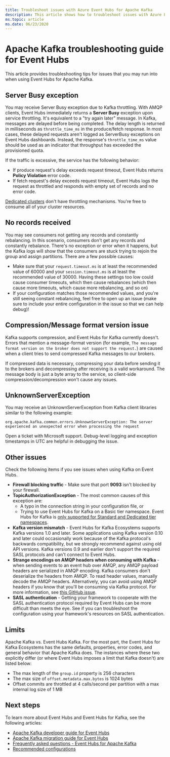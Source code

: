 ```yaml
---
title: Troubleshoot issues with Azure Event Hubs for Apache Kafka
description: This article shows how to troubleshoot issues with Azure Event Hubs for Apache Kafka
ms.topic: article
ms.date: 06/23/2020
---
```


# Apache Kafka troubleshooting guide for Event Hubs
This article provides troubleshooting tips for issues that you may run into when using Event Hubs for Apache Kafka. 

## Server Busy exception
You may receive Server Busy exception due to Kafka throttling. With AMQP clients, Event Hubs immediately returns a **Server Busy** exception upon service throttling. It's equivalent to a "try again later" message. In Kafka, messages are delayed before being completed. The delay length is returned in milliseconds as `throttle_time_ms` in the produce/fetch response. In most cases, these delayed requests aren't logged as ServerBusy exceptions on Event Hubs dashboards. Instead, the response's `throttle_time_ms` value should be used as an indicator that throughput has exceeded the provisioned quota.

If the traffic is excessive, the service has the following behavior:

- If produce request's delay exceeds request timeout, Event Hubs returns **Policy Violation** error code.
- If fetch request's delay exceeds request timeout, Event Hubs logs the request as throttled and responds with empty set of records and no error code.

[Dedicated clusters](event-hubs-dedicated-overview.md) don't have throttling mechanisms. You're free to consume all of your cluster resources.

## No records received
You may see consumers not getting any records and constantly rebalancing. In this scenario, consumers don't get any records and constantly rebalance. There's no exception or error when it happens, but the Kafka logs will show that the consumers are stuck trying to rejoin the group and assign partitions. There are a few possible causes:

- Make sure that your `request.timeout.ms` is at least the recommended value of 60000 and your `session.timeout.ms` is at least the recommended value of 30000. Having these settings too low could cause consumer timeouts, which then cause rebalances (which then cause more timeouts, which cause more rebalancing, and so on) 
- If your configuration matches those recommended values, and you're still seeing constant rebalancing, feel free to open up an issue (make sure to include your entire configuration in the issue so that we can help debug)!

## Compression/Message format version issue
Kafka supports compression, and Event Hubs for Kafka currently doesn't. Errors that mention a message-format version (for example, `The message format version on the broker does not support the request.`) are caused when a client tries to send compressed Kafka messages to our brokers.

If compressed data is necessary, compressing your data before sending it to the brokers and decompressing after receiving is a valid workaround. The message body is just a byte array to the service, so client-side compression/decompression won't cause any issues.

## UnknownServerException
You may receive an UnknownServerException from Kafka client libraries similar to the following example: 

```
org.apache.kafka.common.errors.UnknownServerException: The server experienced an unexpected error when processing the request
```

Open a ticket with Microsoft support.  Debug-level logging and exception timestamps in UTC are helpful in debugging the issue. 

## Other issues
Check the following items if you see issues when using Kafka on Event Hubs.

- **Firewall blocking traffic** - Make sure that port **9093** isn't blocked by your firewall.
- **TopicAuthorizationException** - The most common causes of this exception are:
    - A typo in the connection string in your configuration file, or
    - Trying to use Event Hubs for Kafka on a Basic tier namespace. Event Hubs for Kafka is [only supported for Standard and Dedicated tier namespaces](https://azure.microsoft.com/pricing/details/event-hubs/).
- **Kafka version mismatch** - Event Hubs for Kafka Ecosystems supports Kafka versions 1.0 and later. Some applications using Kafka version 0.10 and later could occasionally work because of the Kafka protocol's backwards compatibility, but we strongly recommend against using old API versions. Kafka versions 0.9 and earlier don't support the required SASL protocols and can't connect to Event Hubs.
- **Strange encodings on AMQP headers when consuming with Kafka** - when sending events to an event hub over AMQP, any AMQP payload headers are serialized in AMQP encoding. Kafka consumers don't deserialize the headers from AMQP. To read header values, manually decode the AMQP headers. Alternatively, you can avoid using AMQP headers if you know that you'll be consuming via Kafka protocol. For more information, see [this GitHub issue](https://github.com/Azure/azure-event-hubs-for-kafka/issues/56).
- **SASL authentication** - Getting your framework to cooperate with the SASL authentication protocol required by Event Hubs can be more difficult than meets the eye. See if you can troubleshoot the configuration using your framework's resources on SASL authentication. 

## Limits
Apache Kafka vs. Event Hubs Kafka. For the most part, the Event Hubs for Kafka Ecosystems has the same defaults, properties, error codes, and general behavior that Apache Kafka does. The instances where these two explicitly differ (or where Event Hubs imposes a limit that Kafka doesn't) are listed below:

- The max length of the `group.id` property is 256 characters
- The max size of `offset.metadata.max.bytes` is 1024 bytes
- Offset commits are throttled at 4 calls/second per partition with a max internal log size of 1 MB


## Next steps
To learn more about Event Hubs and Event Hubs for Kafka, see the following articles:  

- [Apache Kafka developer guide for Event Hubs](apache-kafka-developer-guide.md)
- [Apache Kafka migration guide for Event Hubs](apache-kafka-migration-guide.md)
- [Frequently asked questions - Event Hubs for Apache Kafka](apache-kafka-frequently-asked-questions.md)
- [Recommended configurations](kafka-configurations.md)
